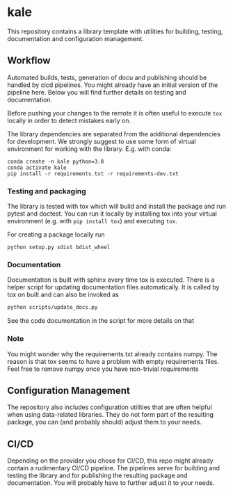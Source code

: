 # kale

This repository contains a library template with utilities for building, testing, documentation 
and configuration management.

## Workflow
Automated builds, tests, generation of docu and publishing should be handled by cicd pipelines. 
You might already have an initial version of the pipeline here. Below you will find further details on testing 
and documentation. 

Before pushing your changes to the remote it is often useful to execute `tox` locally in order to
detect mistakes early on.

The library dependencies are separated from the additional dependencies for development.
We strongly suggest to use some form of virtual environment for working with the library. E.g. with conda:
```shell script
conda create -n kale python=3.8
conda activate kale
pip install -r requirements.txt -r requirements-dev.txt
```

### Testing and packaging
The library is tested with tox which will build and install the package and run pytest and doctest. 
You can run it locally by installing tox into your virtual environment 
(e.g. with `pip install tox`) and executing `tox`. 

For creating a package locally run
```shell script
python setup.py sdist bdist_wheel
```

### Documentation
Documentation is built with sphinx every time tox is executed. 
There is a helper script for updating documentation files automatically. It is called by tox on built and can 
also be invoked as
```bash
python scripts/update_docs.py
```
See the code documentation in the script for more details on that

### Note
You might wonder why the requirements.txt already contains numpy. The reason is that tox seems to have a problem with empty
requirements files. Feel free to remove numpy once you have non-trivial requirements

## Configuration Management
The repository also includes configuration utilities that are often helpful when using data-related libraries. 
They do not form part of the resulting package, you can (and probably should) adjust them to your needs.

## CI/CD
Depending on the provider you chose for CI/CD, this repo might already contain a rudimentary CI/CD pipeline. 
The pipelines serve for building and testing the library and for publishing the resulting package and documentation.
You will probably have to further adjust it to your needs.
